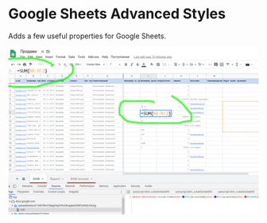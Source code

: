 # Google Sheets Advanced Styles

Adds a few useful properties for Google Sheets.

![screenshot][screenshot]

[screenshot]: https://raw.githubusercontent.com/contributorpw/my-greasy-fork/master/userscripts/Google%20Sheets%20Styles/screenshot.png
